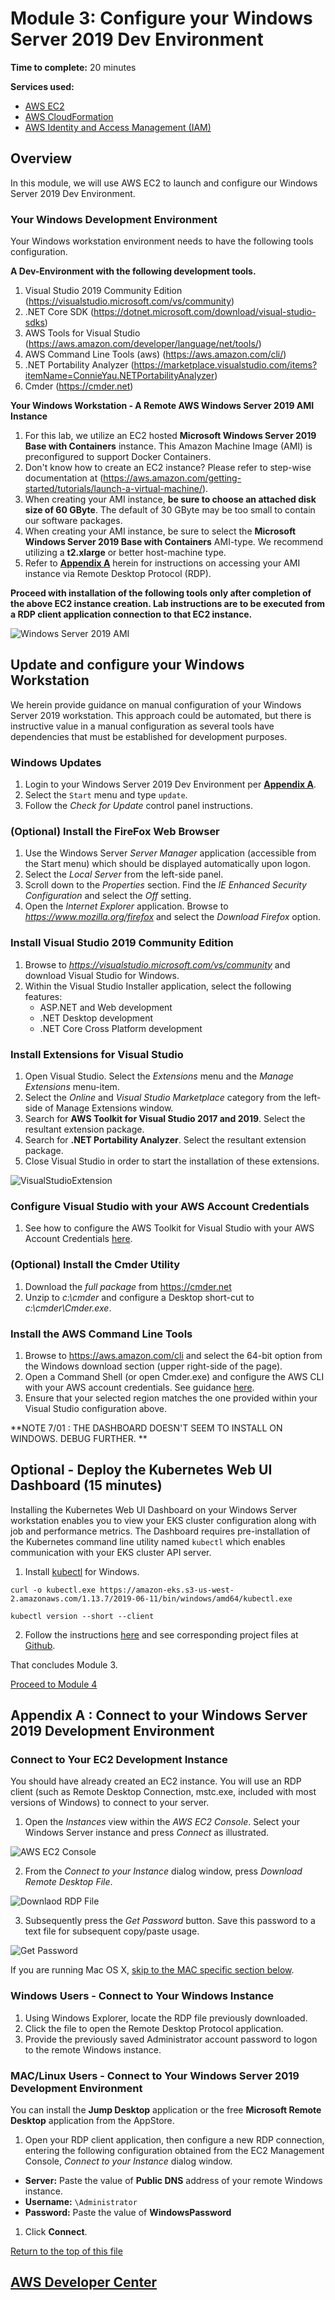 # Module 3: Configure your Windows Server 2019 Dev Environment

**Time to complete:** 20 minutes

**Services used:**
* [AWS EC2](https://aws.amazon.com/ec2/)
* [AWS CloudFormation](https://aws.amazon.com/cloudformation/)
* [AWS Identity and Access Management (IAM)](https://aws.amazon.com/iam/)

## Overview

In this module, we will use AWS EC2 to launch and configure our Windows Server 2019 Dev Environment.

<a id='dev-env'></a>
### Your Windows Development Environment
Your Windows workstation environment needs to have the following tools configuration.

**A Dev-Environment with the following development tools.** 
1. Visual Studio 2019 Community Edition (https://visualstudio.microsoft.com/vs/community)
2. .NET Core SDK (https://dotnet.microsoft.com/download/visual-studio-sdks)
3. AWS Tools for Visual Studio (https://aws.amazon.com/developer/language/net/tools/)
4. AWS Command Line Tools (aws)  (https://aws.amazon.com/cli/)
5. .NET Portability Analyzer (https://marketplace.visualstudio.com/items?itemName=ConnieYau.NETPortabilityAnalyzer)
6. Cmder (https://cmder.net) 


**Your Windows Workstation - A Remote AWS Windows Server 2019 AMI Instance**

1. For this lab, we utilize an EC2 hosted **Microsoft Windows Server 2019 Base with Containers** instance.  This Amazon Machine Image (AMI) is preconfigured to support Docker Containers.
2. Don't know how to create an EC2 instance?  Please refer to step-wise documentation at (https://aws.amazon.com/getting-started/tutorials/launch-a-virtual-machine/). 
3. When creating your AMI instance, **be sure to choose an attached disk size of 60 GByte**.  The default of 30 GByte may be too small to contain our software packages.
4. When creating your AMI instance, be sure to select the **Microsoft Windows Server 2019 Base with Containers** AMI-type.  We recommend utilizing a **t2.xlarge** or better host-machine type. 
5. Refer to  <a href="#appendix-a">**Appendix A**</a> herein for instructions on accessing your AMI instance via Remote Desktop Protocol (RDP). 

**Proceed with installation of the following tools only after completion of the above EC2 instance creation.  Lab instructions are to be executed from a RDP client application connection to that EC2 instance.**

![Windows Server 2019 AMI](/images/module-3/WindowsServer2019-AMI-1.jpg)


## Update and configure your Windows Workstation

We herein provide guidance on manual configuration of your Windows Server 2019 workstation.  This approach could be automated, but there is instructive value in a manual configuration as several tools have dependencies that must be established for development purposes.

### Windows Updates

1. Login to your Windows Server 2019 Dev Environment per <a href="#appendix-a">**Appendix A**</a>. 
2. Select the `Start` menu and type `update`.  
3. Follow the *Check for Update* control panel instructions.

### (Optional) Install the FireFox Web Browser

1. Use the Windows Server *Server Manager* application (accessible from the Start menu) which should be displayed automatically upon logon.
2. Select the *Local Server* from the left-side panel.
3. Scroll down to the *Properties* section.  Find the *IE Enhanced Security Configuration* and select the *Off* setting.
4. Open the *Internet Explorer* application.  Browse to *https://www.mozilla.org/firefox* and select the *Download Firefox* option.

### Install Visual Studio 2019 Community Edition

1. Browse to *https://visualstudio.microsoft.com/vs/community* and download Visual Studio for Windows.
2. Within the Visual Studio Installer application, select the following features:
    * ASP.NET and Web development
    * .NET Desktop development
    * .NET Core Cross Platform development

### Install Extensions for Visual Studio

1. Open Visual Studio.  Select the *Extensions* menu and the *Manage Extensions* menu-item.
2. Select the *Online* and *Visual Studio Marketplace* category from the left-side of Manage Extensions window.
3. Search for **AWS Toolkit for Visual Studio 2017 and 2019**.  Select the resultant extension package.
4. Search for **.NET Portability Analyzer**.  Select the resultant extension package.
5. Close Visual Studio in order to start the installation of these extensions.

![VisualStudioExtension](/images/module-3/WindowsAMI-VStudioExtensions.jpg)

### Configure Visual Studio with your AWS Account Credentials

1.  See how to configure the AWS Toolkit for Visual Studio with your AWS Account Credentials [here](https://docs.aws.amazon.com/toolkit-for-visual-studio/latest/user-guide/credentials.html).

### (Optional) Install the Cmder Utility

1. Download the *full package* from https://cmder.net
2. Unzip to *c:\cmder* and configure a Desktop short-cut to *c:\cmder\Cmder.exe*.

### Install the AWS Command Line Tools

1. Browse to https://aws.amazon.com/cli and select the 64-bit option from the Windows download section (upper right-side of the page).
2. Open a Command Shell (or open Cmder.exe) and configure the AWS CLI with your AWS account credentials.  See guidance [here](https://docs.aws.amazon.com/cli/latest/userguide/cli-chap-configure.html).
3. Ensure that your selected region matches the one provided within your Visual Studio configuration above.


**NOTE 7/01 : THE DASHBOARD DOESN'T SEEM TO INSTALL ON WINDOWS. DEBUG FURTHER. **

## Optional - Deploy the Kubernetes Web UI Dashboard (15 minutes)

Installing the Kubernetes Web UI Dashboard on your Windows Server workstation enables you to view your EKS cluster configuration along with job and performance metrics.  The Dashboard requires pre-installation of the Kubernetes command line utility named `kubectl` which enables communication with your EKS cluster API server.

1. Install [kubectl](https://docs.aws.amazon.com/eks/latest/userguide/install-kubectl.html) for Windows.

``` shell
curl -o kubectl.exe https://amazon-eks.s3-us-west-2.amazonaws.com/1.13.7/2019-06-11/bin/windows/amd64/kubectl.exe
```
``` shell
kubectl version --short --client
```

2. Follow the instructions [here](https://docs.aws.amazon.com/eks/latest/userguide/dashboard-tutorial.html) and see corresponding project files at [Github](https://github.com/kubernetes/dashboard).




That concludes Module 3.

[Proceed to Module 4](/module-4)


<a id='appendix-a'></a>
## Appendix A : Connect to your Windows Server 2019 Development Environment

### Connect to Your EC2 Development Instance

You should have already created an EC2 instance.  You will use an RDP client (such as Remote Desktop Connection, mstc.exe, included with most versions of Windows) to connect to your server. 

1. Open the *Instances* view within the *AWS EC2 Console*.  Select your Windows Server instance and press *Connect* as illustrated.

![AWS EC2 Console](/images/module-3/WindowsAMI-Connect-1.jpg)

2. From the *Connect to your Instance* dialog window, press *Download Remote Desktop File*.

![Downlaod RDP File](/images/module-3/WindowsAMI-Connect-2.jpg)

3. Subsequently press the *Get Password* button.  Save this password to a text file for subsequent copy/paste usage.

![Get Password](/images/module-3/WindowsAMI-Connect-3.jpg)

If you are running Mac OS X, <a href="#rdp-MACLinux">skip to the MAC specific section below</a>.

### Windows Users - Connect to Your Windows Instance

1. Using Windows Explorer, locate the RDP file previously downloaded. 
2. Click the file to open the Remote Desktop Protocol application.  
3. Provide the previously saved Administrator account password to logon to the remote Windows instance.

<a id='rdp-MACLinux'></a>
### MAC/Linux Users - Connect to Your Windows Server 2019 Development Environment 

You can install the **Jump Desktop** application or the free **Microsoft Remote Desktop** application from the AppStore.  

1. Open your RDP client application, then configure a new RDP connection, entering the following configuration obtained from the EC2 Management Console, *Connect to your Instance* dialog window.

* **Server:** Paste the value of **Public DNS** address of your remote Windows instance.
* **Username:** `\Administrator`
* **Password:** Paste the value of **WindowsPassword**

1. Click **Connect**.

<a href="#dev-env">Return to the top of this file</a>



## [AWS Developer Center](https://developer.aws)

